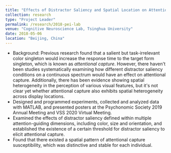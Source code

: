 ```yaml
---
title: "Effects of Distractor Saliency and Spatial Location on Attentional Capture"
collection: research
type: "Project Leader"
permalink: /research/2018-pei-lab
venue: "Cognitive Neuroscience Lab, Tsinghua University"
date: 2018-05-06
location: "Beijing, China"
---
```

- Background: Previous research found that a salient but task-irrelevant color singleton would increase the response time to the target form singleton, which is known as *attentional capture*. However, there haven't been studies systematically examining how different distractor saliency conditions on a continuous spectrum would have an effect on attentional capture. Additionally, there has been evidence showing spatial heterogeneity in the perception of various visual features, but it's not clear yet whether attentional capture also
  exhibits spatial heterogeneity across display locations.
- Designed and programmed experiments, collected and analyzed data with MATLAB, and presented posters at the Psychonomic Society 2019 Annual Meeting and VSS 2020 Virtual Meeting.
- Examined the effects of distractor saliency defined within multiple attention-guiding dimensions, including color, size and orientation, and established the existence of a certain threshold for distractor saliency to elicit attentional capture.
- Found that there existed a spatial pattern of attentional capture susceptibility, which was distinctive and stable for each individual.
